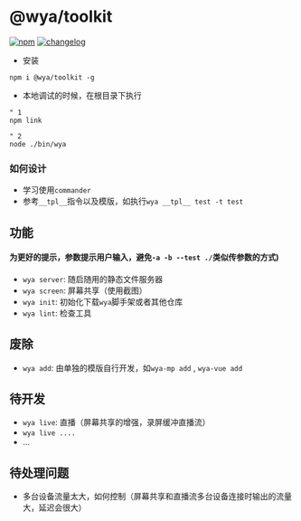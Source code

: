 # @wya/toolkit
[![npm][npm-image]][npm-url] [![changelog][changelog-image]][changelog-url]
- 安装
```vim
npm i @wya/toolkit -g
```

- 本地调试的时候，在根目录下执行
```vim
" 1
npm link

" 2
node ./bin/wya
```
### 如何设计

- 学习使用`commander`
- 参考`__tpl__`指令以及模版，如执行`wya __tpl__ test -t test`

## 功能
#### 为更好的提示，参数提示用户输入，避免`-a -b --test ./`类似传参数的方式)

- `wya server`: 随启随用的静态文件服务器
- `wya screen`: 屏幕共享（使用截图）
- `wya init`: 初始化下载`wya`脚手架或者其他仓库
- `wya lint`: 检查工具


## 废除

- `wya add`: 由单独的模版自行开发，如`wya-mp add` , `wya-vue add`


## 待开发

- `wya live`: 直播（屏幕共享的增强，录屏缓冲直播流）
- `wya live ....`
- ...

## 待处理问题

- 多台设备流量太大，如何控制（屏幕共享和直播流多台设备连接时输出的流量大，延迟会很大）


<!--  以下内容无视  -->
[changelog-image]: https://img.shields.io/badge/changelog-md-blue.svg
[changelog-url]: CHANGELOG.md

[npm-image]: https://img.shields.io/npm/v/@wya/toolkit.svg
[npm-url]: https://www.npmjs.com/package/@wya/toolkit
